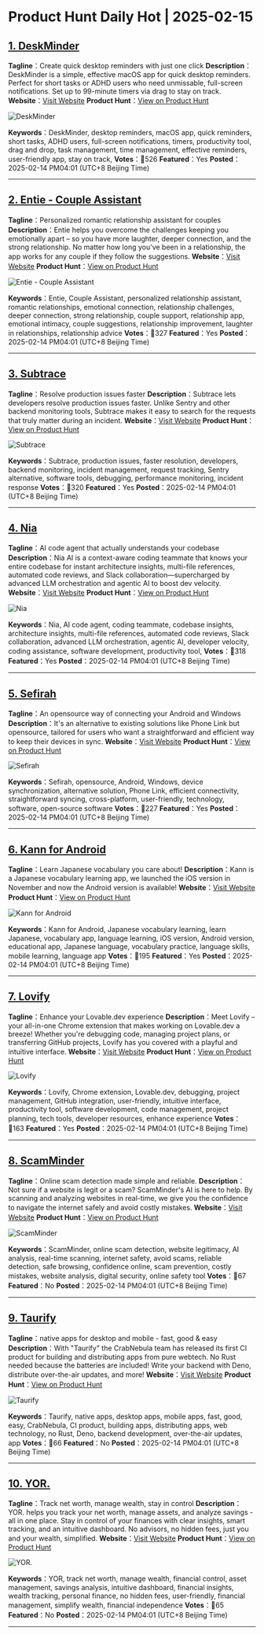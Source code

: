 # Product Hunt Daily Hot | 2025-02-15

## [1. DeskMinder](https://www.producthunt.com/posts/deskminder?utm_campaign=producthunt-api&utm_medium=api-v2&utm_source=Application%3A+phtrends+%28ID%3A+147529%29)
**Tagline**：Create quick desktop reminders with just one click
**Description**：DeskMinder is a simple, effective macOS app for quick desktop reminders. Perfect for short tasks or ADHD users who need unmissable, full-screen notifications. Set up to 99-minute timers via drag to stay on track.
**Website**：[Visit Website](https://www.producthunt.com/r/TGQRYH4EILNRD4?utm_campaign=producthunt-api&utm_medium=api-v2&utm_source=Application%3A+phtrends+%28ID%3A+147529%29)
**Product Hunt**：[View on Product Hunt](https://www.producthunt.com/posts/deskminder?utm_campaign=producthunt-api&utm_medium=api-v2&utm_source=Application%3A+phtrends+%28ID%3A+147529%29)

![DeskMinder](https://ph-files.imgix.net/5e72e22c-db4c-4516-a59f-6c3c75a41bc9.jpeg?auto=format&fit=crop&frame=1&h=512&w=1024)

**Keywords**：DeskMinder, desktop reminders, macOS app, quick reminders, short tasks, ADHD users, full-screen notifications, timers, productivity tool, drag and drop, task management, time management, effective reminders, user-friendly app, stay on track,
**Votes**：🔺526
**Featured**：Yes
**Posted**：2025-02-14 PM04:01 (UTC+8 Beijing Time)

---

## [2. Entie - Couple Assistant](https://www.producthunt.com/posts/entie-couple-assistant?utm_campaign=producthunt-api&utm_medium=api-v2&utm_source=Application%3A+phtrends+%28ID%3A+147529%29)
**Tagline**：Personalized romantic relationship assistant for couples
**Description**：Entie helps you overcome the challenges keeping you emotionally apart – so you have more laughter, deeper connection, and the strong relationship. No matter how long you've been in a relationship, the app works for any couple if they follow the suggestions.
**Website**：[Visit Website](https://www.producthunt.com/r/F6DL3NMDART2VB?utm_campaign=producthunt-api&utm_medium=api-v2&utm_source=Application%3A+phtrends+%28ID%3A+147529%29)
**Product Hunt**：[View on Product Hunt](https://www.producthunt.com/posts/entie-couple-assistant?utm_campaign=producthunt-api&utm_medium=api-v2&utm_source=Application%3A+phtrends+%28ID%3A+147529%29)

![Entie - Couple Assistant](https://ph-files.imgix.net/cc7dbf2a-4140-407f-ba25-e6a0f8a56973.png?auto=format&fit=crop&frame=1&h=512&w=1024)

**Keywords**：Entie, Couple Assistant, personalized relationship assistant, romantic relationships, emotional connection, relationship challenges, deeper connection, strong relationship, couple support, relationship app, emotional intimacy, couple suggestions, relationship improvement, laughter in relationships, relationship advice
**Votes**：🔺327
**Featured**：Yes
**Posted**：2025-02-14 PM04:01 (UTC+8 Beijing Time)

---

## [3. Subtrace](https://www.producthunt.com/posts/subtrace?utm_campaign=producthunt-api&utm_medium=api-v2&utm_source=Application%3A+phtrends+%28ID%3A+147529%29)
**Tagline**：Resolve production issues faster
**Description**：Subtrace lets developers resolve production issues faster. Unlike Sentry and other backend monitoring tools, Subtrace makes it easy to search for the requests that truly matter during an incident.
**Website**：[Visit Website](https://www.producthunt.com/r/M2YVHA2V7UGIF3?utm_campaign=producthunt-api&utm_medium=api-v2&utm_source=Application%3A+phtrends+%28ID%3A+147529%29)
**Product Hunt**：[View on Product Hunt](https://www.producthunt.com/posts/subtrace?utm_campaign=producthunt-api&utm_medium=api-v2&utm_source=Application%3A+phtrends+%28ID%3A+147529%29)

![Subtrace](https://ph-files.imgix.net/e37d9474-f3ec-443f-aea9-c97d0fbc84d5.png?auto=format&fit=crop&frame=1&h=512&w=1024)

**Keywords**：Subtrace, production issues, faster resolution, developers, backend monitoring, incident management, request tracking, Sentry alternative, software tools, debugging, performance monitoring, incident response
**Votes**：🔺320
**Featured**：Yes
**Posted**：2025-02-14 PM04:01 (UTC+8 Beijing Time)

---

## [4. Nia](https://www.producthunt.com/posts/nia?utm_campaign=producthunt-api&utm_medium=api-v2&utm_source=Application%3A+phtrends+%28ID%3A+147529%29)
**Tagline**：AI code agent that actually understands your codebase
**Description**：Nia AI is a context-aware coding teammate that knows your entire codebase for instant architecture insights, multi-file references, automated code reviews, and Slack collaboration—supercharged by advanced LLM orchestration and agentic AI to boost dev velocity.
**Website**：[Visit Website](https://www.producthunt.com/r/DYK4XNMCFSD53F?utm_campaign=producthunt-api&utm_medium=api-v2&utm_source=Application%3A+phtrends+%28ID%3A+147529%29)
**Product Hunt**：[View on Product Hunt](https://www.producthunt.com/posts/nia?utm_campaign=producthunt-api&utm_medium=api-v2&utm_source=Application%3A+phtrends+%28ID%3A+147529%29)

![Nia](https://ph-files.imgix.net/eb5f6471-b104-4882-80bd-7f6731f858a6.png?auto=format&fit=crop&frame=1&h=512&w=1024)

**Keywords**：Nia, AI code agent, coding teammate, codebase insights, architecture insights, multi-file references, automated code reviews, Slack collaboration, advanced LLM orchestration, agentic AI, developer velocity, coding assistance, software development, productivity tool,
**Votes**：🔺318
**Featured**：Yes
**Posted**：2025-02-14 PM04:01 (UTC+8 Beijing Time)

---

## [5. Sefirah](https://www.producthunt.com/posts/sefirah?utm_campaign=producthunt-api&utm_medium=api-v2&utm_source=Application%3A+phtrends+%28ID%3A+147529%29)
**Tagline**：An opensource way of connecting your Android and Windows
**Description**：It's an alternative to existing solutions like Phone Link but opensource, tailored for users who want a straightforward and efficient way to keep their devices in sync.
**Website**：[Visit Website](https://www.producthunt.com/r/MIXRVS3SCWHPJN?utm_campaign=producthunt-api&utm_medium=api-v2&utm_source=Application%3A+phtrends+%28ID%3A+147529%29)
**Product Hunt**：[View on Product Hunt](https://www.producthunt.com/posts/sefirah?utm_campaign=producthunt-api&utm_medium=api-v2&utm_source=Application%3A+phtrends+%28ID%3A+147529%29)

![Sefirah](https://ph-files.imgix.net/f7343c1e-2687-4bc2-9602-2ed96d719666.png?auto=format&fit=crop&frame=1&h=512&w=1024)

**Keywords**：Sefirah, opensource, Android, Windows, device synchronization, alternative solution, Phone Link, efficient connectivity, straightforward syncing, cross-platform, user-friendly, technology, software, open-source software
**Votes**：🔺227
**Featured**：Yes
**Posted**：2025-02-14 PM04:01 (UTC+8 Beijing Time)

---

## [6. Kann for Android](https://www.producthunt.com/posts/kann-for-android?utm_campaign=producthunt-api&utm_medium=api-v2&utm_source=Application%3A+phtrends+%28ID%3A+147529%29)
**Tagline**：Learn Japanese vocabulary you care about!
**Description**：Kann is a Japanese vocabulary learning app, we launched the iOS version in November and now the Android version is available!
**Website**：[Visit Website](https://www.producthunt.com/r/C46YU62OOGT7GK?utm_campaign=producthunt-api&utm_medium=api-v2&utm_source=Application%3A+phtrends+%28ID%3A+147529%29)
**Product Hunt**：[View on Product Hunt](https://www.producthunt.com/posts/kann-for-android?utm_campaign=producthunt-api&utm_medium=api-v2&utm_source=Application%3A+phtrends+%28ID%3A+147529%29)

![Kann for Android](https://ph-files.imgix.net/56a7471b-1e2d-472e-be7a-aa1c433bbc1a.png?auto=format&fit=crop&frame=1&h=512&w=1024)

**Keywords**：Kann for Android, Japanese vocabulary learning, learn Japanese, vocabulary app, language learning, iOS version, Android version, educational app, Japanese language, vocabulary practice, language skills, mobile learning, language app
**Votes**：🔺195
**Featured**：Yes
**Posted**：2025-02-14 PM04:01 (UTC+8 Beijing Time)

---

## [7. Lovify](https://www.producthunt.com/posts/lovify?utm_campaign=producthunt-api&utm_medium=api-v2&utm_source=Application%3A+phtrends+%28ID%3A+147529%29)
**Tagline**：Enhance your Lovable.dev experience
**Description**：Meet Lovify – your all-in-one Chrome extension that makes working on Lovable.dev a breeze! Whether you're debugging code, managing project plans, or transferring GitHub projects, Lovify has you covered with a playful and intuitive interface.
**Website**：[Visit Website](https://www.producthunt.com/r/SB7EHYW2RAUIDU?utm_campaign=producthunt-api&utm_medium=api-v2&utm_source=Application%3A+phtrends+%28ID%3A+147529%29)
**Product Hunt**：[View on Product Hunt](https://www.producthunt.com/posts/lovify?utm_campaign=producthunt-api&utm_medium=api-v2&utm_source=Application%3A+phtrends+%28ID%3A+147529%29)

![Lovify](https://ph-files.imgix.net/a8327b63-d9d1-4a8f-bc20-130dd35818f3.png?auto=format&fit=crop&frame=1&h=512&w=1024)

**Keywords**：Lovify, Chrome extension, Lovable.dev, debugging, project management, GitHub integration, user-friendly, intuitive interface, productivity tool, software development, code management, project planning, tech tools, developer resources, enhance experience
**Votes**：🔺163
**Featured**：Yes
**Posted**：2025-02-14 PM04:01 (UTC+8 Beijing Time)

---

## [8. ScamMinder](https://www.producthunt.com/posts/scamminder?utm_campaign=producthunt-api&utm_medium=api-v2&utm_source=Application%3A+phtrends+%28ID%3A+147529%29)
**Tagline**：Online scam detection made simple and reliable.
**Description**：Not sure if a website is legit or a scam? ScamMinder's AI is here to help. By scanning and analyzing websites in real-time, we give you the confidence to navigate the internet safely and avoid costly mistakes.
**Website**：[Visit Website](https://www.producthunt.com/r/GAS23JATWK4NQS?utm_campaign=producthunt-api&utm_medium=api-v2&utm_source=Application%3A+phtrends+%28ID%3A+147529%29)
**Product Hunt**：[View on Product Hunt](https://www.producthunt.com/posts/scamminder?utm_campaign=producthunt-api&utm_medium=api-v2&utm_source=Application%3A+phtrends+%28ID%3A+147529%29)

![ScamMinder](https://ph-files.imgix.net/950743fd-96e8-402a-aee0-d7929aafe184.jpeg?auto=format&fit=crop&frame=1&h=512&w=1024)

**Keywords**：ScamMinder, online scam detection, website legitimacy, AI analysis, real-time scanning, internet safety, avoid scams, reliable detection, safe browsing, confidence online, scam prevention, costly mistakes, website analysis, digital security, online safety tool
**Votes**：🔺67
**Featured**：No
**Posted**：2025-02-14 PM04:01 (UTC+8 Beijing Time)

---

## [9. Taurify](https://www.producthunt.com/posts/taurify-2?utm_campaign=producthunt-api&utm_medium=api-v2&utm_source=Application%3A+phtrends+%28ID%3A+147529%29)
**Tagline**：native apps for desktop and mobile - fast, good & easy
**Description**：With "Taurify" the CrabNebula team has released its first CI product for building and distributing apps from pure webtech. No Rust needed because the batteries are included! Write your backend with Deno, distribute over-the-air updates, and more!
**Website**：[Visit Website](https://www.producthunt.com/r/76J7JYKRBLMEPV?utm_campaign=producthunt-api&utm_medium=api-v2&utm_source=Application%3A+phtrends+%28ID%3A+147529%29)
**Product Hunt**：[View on Product Hunt](https://www.producthunt.com/posts/taurify-2?utm_campaign=producthunt-api&utm_medium=api-v2&utm_source=Application%3A+phtrends+%28ID%3A+147529%29)

![Taurify](https://ph-files.imgix.net/1a827ec3-22b1-4fdd-ba89-115168f3d172.png?auto=format&fit=crop&frame=1&h=512&w=1024)

**Keywords**：Taurify, native apps, desktop apps, mobile apps, fast, good, easy, CrabNebula, CI product, building apps, distributing apps, web technology, no Rust, Deno, backend development, over-the-air updates, app
**Votes**：🔺66
**Featured**：No
**Posted**：2025-02-14 PM04:01 (UTC+8 Beijing Time)

---

## [10. YOR.](https://www.producthunt.com/posts/yor?utm_campaign=producthunt-api&utm_medium=api-v2&utm_source=Application%3A+phtrends+%28ID%3A+147529%29)
**Tagline**：Track net worth, manage wealth, stay in control
**Description**：YOR. helps you track your net worth, manage assets, and analyze savings - all in one place. Stay in control of your finances with clear insights, smart tracking, and an intuitive dashboard. No advisors, no hidden fees, just you and your wealth, simplified.
**Website**：[Visit Website](https://www.producthunt.com/r/LFOUGRXU67XSPX?utm_campaign=producthunt-api&utm_medium=api-v2&utm_source=Application%3A+phtrends+%28ID%3A+147529%29)
**Product Hunt**：[View on Product Hunt](https://www.producthunt.com/posts/yor?utm_campaign=producthunt-api&utm_medium=api-v2&utm_source=Application%3A+phtrends+%28ID%3A+147529%29)

![YOR.](https://ph-files.imgix.net/6fb92bc3-09e5-442b-86e8-d4622d453aaf.png?auto=format&fit=crop&frame=1&h=512&w=1024)

**Keywords**：YOR, track net worth, manage wealth, financial control, asset management, savings analysis, intuitive dashboard, financial insights, wealth tracking, personal finance, no hidden fees, user-friendly, financial management, simplify wealth, financial independence
**Votes**：🔺65
**Featured**：No
**Posted**：2025-02-14 PM04:01 (UTC+8 Beijing Time)

---

